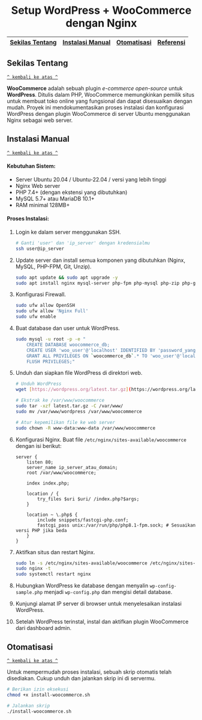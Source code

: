 <h1 align="center">Setup WordPress + WooCommerce dengan Nginx</h1>

| [Sekilas Tentang](#sekilas-tentang) | [Instalasi Manual](#instalasi-manual) | [Otomatisasi](#otomatisasi) | [Referensi](#referensi) |
| :---------------------------------: | :-----------------------------------: | :-------------------------: | :---------------------: |

## Sekilas Tentang

[`^ kembali ke atas ^`](#)

**WooCommerce** adalah sebuah plugin _e-commerce open-source_ untuk **WordPress**. Ditulis dalam PHP, WooCommerce memungkinkan pemilik situs untuk membuat toko online yang fungsional dan dapat disesuaikan dengan mudah. Proyek ini mendokumentasikan proses instalasi dan konfigurasi WordPress dengan plugin WooCommerce di server Ubuntu menggunakan Nginx sebagai web server.

## Instalasi Manual

[`^ kembali ke atas ^`](#)

#### Kebutuhan Sistem:

- Server Ubuntu 20.04 / Ubuntu-22.04 / versi yang lebih tinggi
- Nginx Web server
- PHP 7.4+ (dengan ekstensi yang dibutuhkan)
- MySQL 5.7+ atau MariaDB 10.1+
- RAM minimal 128MB+

#### Proses Instalasi:

1.  Login ke dalam server menggunakan SSH.

    ```bash
    # Ganti 'user' dan 'ip_server' dengan kredensialmu
    ssh user@ip_server
    ```

2.  Update server dan install semua komponen yang dibutuhkan (Nginx, MySQL, PHP-FPM, Git, Unzip).

    ```bash
    sudo apt update && sudo apt upgrade -y
    sudo apt install nginx mysql-server php-fpm php-mysql php-zip php-gd php-intl php-curl php-mbstring php-xml git unzip -y
    ```

3.  Konfigurasi Firewall.

    ```bash
    sudo ufw allow OpenSSH
    sudo ufw allow 'Nginx Full'
    sudo ufw enable
    ```

4.  Buat database dan user untuk WordPress.

    ```bash
    sudo mysql -u root -p -e "
        CREATE DATABASE woocommerce_db;
        CREATE USER 'woo_user'@'localhost' IDENTIFIED BY 'password_yang_aman';
        GRANT ALL PRIVILEGES ON `woocommerce_db`.* TO 'woo_user'@'localhost';
        FLUSH PRIVILEGES;"
    ```

5.  Unduh dan siapkan file WordPress di direktori web.

    ```bash
    # Unduh WordPress
    wget [https://wordpress.org/latest.tar.gz](https://wordpress.org/latest.tar.gz)

    # Ekstrak ke /var/www/woocommerce
    sudo tar -xzf latest.tar.gz -C /var/www/
    sudo mv /var/www/wordpress /var/www/woocommerce

    # Atur kepemilikan file ke web server
    sudo chown -R www-data:www-data /var/www/woocommerce
    ```

6.  Konfigurasi Nginx. Buat file `/etc/nginx/sites-available/woocommerce` dengan isi berikut:

    ```nginx
    server {
        listen 80;
        server_name ip_server_atau_domain;
        root /var/www/woocommerce;

        index index.php;

        location / {
            try_files $uri $uri/ /index.php?$args;
        }

        location ~ \.php$ {
            include snippets/fastcgi-php.conf;
            fastcgi_pass unix:/var/run/php/php8.1-fpm.sock; # Sesuaikan versi PHP jika beda
        }
    }
    ```

7.  Aktifkan situs dan restart Nginx.

    ```bash
    sudo ln -s /etc/nginx/sites-available/woocommerce /etc/nginx/sites-enabled/
    sudo nginx -t
    sudo systemctl restart nginx
    ```

8.  Hubungkan WordPress ke database dengan menyalin `wp-config-sample.php` menjadi `wp-config.php` dan mengisi detail database.

9.  Kunjungi alamat IP server di browser untuk menyelesaikan instalasi WordPress.

10. Setelah WordPress terinstal, instal dan aktifkan plugin WooCommerce dari dashboard admin.

## Otomatisasi

[`^ kembali ke atas ^`](#)

Untuk mempermudah proses instalasi, sebuah skrip otomatis telah disediakan. Cukup unduh dan jalankan skrip ini di servermu.

```bash
# Berikan izin eksekusi
chmod +x install-woocommerce.sh

# Jalankan skrip
./install-woocommerce.sh
```
